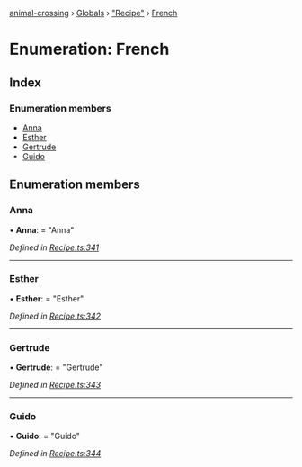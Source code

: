 [animal-crossing](../README.md) › [Globals](../globals.md) › ["Recipe"](../modules/_recipe_.md) › [French](_recipe_.french.md)

# Enumeration: French

## Index

### Enumeration members

* [Anna](_recipe_.french.md#anna)
* [Esther](_recipe_.french.md#esther)
* [Gertrude](_recipe_.french.md#gertrude)
* [Guido](_recipe_.french.md#guido)

## Enumeration members

###  Anna

• **Anna**: = "Anna"

*Defined in [Recipe.ts:341](https://github.com/Norviah/animal-crossing/blob/2c80bbc/module/types/Recipe.ts#L341)*

___

###  Esther

• **Esther**: = "Esther"

*Defined in [Recipe.ts:342](https://github.com/Norviah/animal-crossing/blob/2c80bbc/module/types/Recipe.ts#L342)*

___

###  Gertrude

• **Gertrude**: = "Gertrude"

*Defined in [Recipe.ts:343](https://github.com/Norviah/animal-crossing/blob/2c80bbc/module/types/Recipe.ts#L343)*

___

###  Guido

• **Guido**: = "Guido"

*Defined in [Recipe.ts:344](https://github.com/Norviah/animal-crossing/blob/2c80bbc/module/types/Recipe.ts#L344)*

